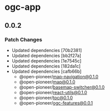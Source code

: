 # ogc-app

## 0.0.2

### Patch Changes

-   Updated dependencies [70b2381]
-   Updated dependencies [bb2f27a]
-   Updated dependencies [1e7545c]
-   Updated dependencies [182da1c]
-   Updated dependencies [cafb66b]
    -   @open-pioneer/map-navigation@0.1.0
    -   @open-pioneer/map@0.1.0
    -   @open-pioneer/basemap-switcher@0.1.0
    -   @open-pioneer/react-utils@0.1.0
    -   @open-pioneer/toc@0.1.0
    -   @open-pioneer/ogc-features@0.0.1
